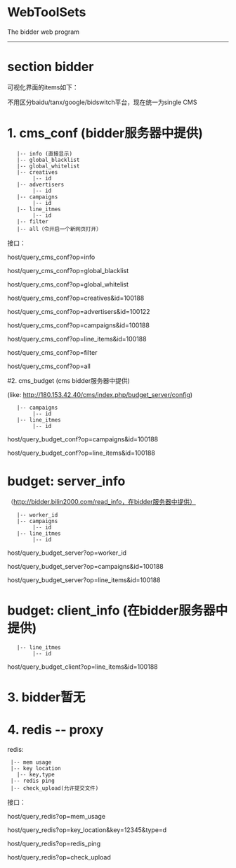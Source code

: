 # WebToolSets
The  bidder web program

***********************************************************************************

# section bidder
可视化界面的items如下：

不用区分baidu/tanx/google/bidswitch平台，现在统一为single CMS


# 1. cms_conf (bidder服务器中提供)

       |-- info (直接显示)
       |-- global_blacklist 
       |-- global_whitelist
       |-- creatives
            |-- id
       |-- advertisers
            |-- id
       |-- campaigns
            |-- id
       |-- line_itmes
            |-- id
       |-- filter
       |-- all（令开启一个新网页打开）
       
接口：

host/query_cms_conf?op=info

host/query_cms_conf?op=global_blacklist

host/query_cms_conf?op=global_whitelist

host/query_cms_conf?op=creatives&id=100188

host/query_cms_conf?op=advertisers&id=100122

host/query_cms_conf?op=campaigns&id=100188

host/query_cms_conf?op=line_items&id=100188

host/query_cms_conf?op=filter

host/query_cms_conf?op=all


#2. cms_budget  (cms bidder服务器中提供)

(like: http://180.153.42.40/cms/index.php/budget_server/config)

       |-- campaigns
            |-- id
       |-- line_itmes
            |-- id
            
host/query_budget_conf?op=campaigns&id=100188

host/query_budget_conf?op=line_items&id=100188


# budget: server_info

（http://bidder.bilin2000.com/read_info，在bidder服务器中提供）

       |-- worker_id
       |-- campaigns
            |-- id
       |-- line_itmes
            |-- id
            
host/query_budget_server?op=worker_id

host/query_budget_server?op=campaigns&id=100188

host/query_budget_server?op=line_items&id=100188


# budget: client_info (在bidder服务器中提供)

       |-- line_itmes
            |-- id
            
host/query_budget_client?op=line_items&id=100188

# 3. bidder暂无

# 4. redis -- proxy

redis:

     |-- mem usage
     |-- key location    
       |-- key,type
     |-- redis ping
     |-- check_upload(允许提交文件)

接口：

host/query_redis?op=mem_usage

host/query_redis?op=key_location&key=12345&type=d

host/query_redis?op=redis_ping

host/query_redis?op=check_upload
